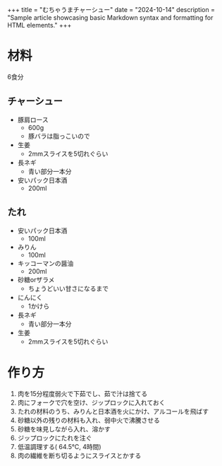 +++
title = "むちゃうまチャーシュー"
date = "2024-10-14"
description = "Sample article showcasing basic Markdown syntax and formatting for HTML elements."
+++

# 材料
6食分

## チャーシュー
* 豚肩ロース
    * 600g
    * 豚バラは脂っこいので
* 生姜
    * 2mmスライスを5切れぐらい
* 長ネギ
    * 青い部分一本分
* 安いパック日本酒
    * 200ml

##  たれ
* 安いパック日本酒
    * 100ml
* みりん
    * 100ml
* キッコーマンの醤油
    * 200ml
* 砂糖orザラメ
    * ちょうどいい甘さになるまで
* にんにく
    * 1かけら
* 長ネギ
    * 青い部分一本分
* 生姜
    * 2mmスライスを5切れぐらい 

# 作り方
1. 肉を15分程度弱火で下茹でし、茹で汁は捨てる
2. 肉にフォークで穴を空け、ジップロックに入れておく
3. たれの材料のうち、みりんと日本酒を火にかけ、アルコールを飛ばす
4. 砂糖以外の残りの材料も入れ、弱中火で沸騰させる
5. 砂糖を味見しながら入れ、溶かす
6. ジップロックにたれを注ぐ
7. 低温調理する( 64.5℃, 4時間)
8. 肉の繊維を断ち切るようにスライスとかする

